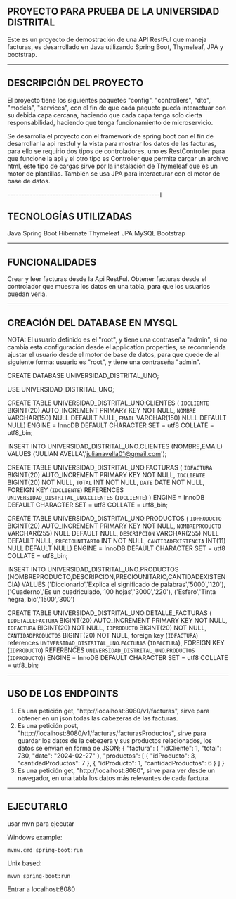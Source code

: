 ## PROYECTO PARA PRUEBA DE LA UNIVERSIDAD DISTRITAL ##

Este es un proyecto de demostración de una API RestFul que maneja facturas, es desarrollado en Java utilizando Spring Boot, Thymeleaf, JPA y bootstrap.

------------------------------------------------------
## DESCRIPCIÓN DEL PROYECTO ##


El proyecto tiene los siguientes paquetes "config", "controllers", "dto", "models", "services", con el fin de que cada paquete pueda interactuar con su debida capa cercana, haciendo que cada capa tenga solo cierta responsabilidad, haciendo que tenga funcionamiento de microservicio.

Se desarrolla el proyecto con el framework de spring boot con el fin de desarrollar la api restful y la vista para mostrar los datos de las facturas,
para ello se requirio dos tipos de controladores, uno es RestController para que funcione la api y el otro tipo es Controller que permite cargar un archivo html, este tipo de cargas sirve por la instalación de Thymeleaf que es un motor de plantillas. También se usa JPA para interacturar con el motor de base de datos. 

------------------------------------------------------l
## TECNOLOGÍAS UTILIZADAS ##

Java
Spring Boot
Hibernate
Thymeleaf 
JPA
MySQL 
Bootstrap

------------------------------------------------------
## FUNCIONALIDADES ##

Crear y leer facturas desde la Api RestFul.
Obtener facturas desde el controlador que muestra los datos en una tabla, para que los usuarios puedan verla.

------------------------------------------------------
## CREACIÓN DEL DATABASE EN MYSQL ##

NOTA: El usuario definido es el "root", y tiene una contraseña "admin", si no cambia esta configuración desde el application.properties, se reconmienda ajustar el usuario desde el motor de base de datos, para que quede de al siguiente forma: usuario es "root", y tiene una contraseña "admin".

CREATE DATABASE UNIVERSIDAD_DISTRITAL_UNO;

USE UNIVERSIDAD_DISTRITAL_UNO;

CREATE TABLE UNIVERSIDAD_DISTRITAL_UNO.CLIENTES (
  `IDCLIENTE` BIGINT(20) AUTO_INCREMENT PRIMARY KEY NOT NULL,
  `NOMBRE` VARCHAR(150) NULL DEFAULT NULL,
  `EMAIL` VARCHAR(150) NULL DEFAULT NULL)
ENGINE = InnoDB
DEFAULT CHARACTER SET = utf8
COLLATE = utf8_bin;

INSERT INTO UNIVERSIDAD_DISTRITAL_UNO.CLIENTES (NOMBRE,EMAIL) VALUES ('JULIAN AVELLA','julianavella01@gmail.com');

CREATE TABLE UNIVERSIDAD_DISTRITAL_UNO.FACTURAS (
  `IDFACTURA` BIGINT(20) AUTO_INCREMENT PRIMARY KEY NOT NULL,
  `IDCLIENTE` BIGINT(20) NOT NULL,
  `TOTAL` INT NOT NULL,
  `DATE` DATE NOT NULL,
  FOREIGN KEY (`IDCLIENTE`) REFERENCES `UNIVERSIDAD_DISTRITAL_UNO`.`CLIENTES` (`IDCLIENTE`)
)
ENGINE = InnoDB
DEFAULT CHARACTER SET = utf8
COLLATE = utf8_bin;

CREATE TABLE UNIVERSIDAD_DISTRITAL_UNO.PRODUCTOS (
  `IDPRODUCTO` BIGINT(20) AUTO_INCREMENT PRIMARY KEY NOT NULL,
  `NOMBREPRODUCTO` VARCHAR(255) NULL DEFAULT NULL,
  `DESCRIPCION` VARCHAR(255) NULL DEFAULT NULL,
  `PRECIOUNITARIO` INT NOT NULL,
  `CANTIDADEXISTENCIA` INT(11) NULL DEFAULT NULL)
ENGINE = InnoDB
DEFAULT CHARACTER SET = utf8
COLLATE = utf8_bin;

INSERT INTO UNIVERSIDAD_DISTRITAL_UNO.PRODUCTOS (NOMBREPRODUCTO,DESCRIPCION,PRECIOUNITARIO,CANTIDADEXISTENCIA) VALUES
('Diccionario','Explica el significado de palabras','5000','120'),
('Cuaderno','Es un cuadriculado, 100 hojas','3000','220'),
('Esfero','Tinta negra, bic','1500','300')

CREATE TABLE UNIVERSIDAD_DISTRITAL_UNO.DETALLE_FACTURAS (
  `IDDETALLEFACTURA` BIGINT(20) AUTO_INCREMENT PRIMARY KEY NOT NULL,
  `IDFACTURA` BIGINT(20) NOT NULL,
  `IDPRODUCTO` BIGINT(20) NOT NULL,
  `CANTIDADPRODUCTOS` BIGINT(20) NOT NULL,
  foreign key (`IDFACTURA`) references `UNIVERSIDAD_DISTRITAL_UNO`.`FACTURAS`  (`IDFACTURA`),
  FOREIGN KEY (`IDPRODUCTO`) REFERENCES `UNIVERSIDAD_DISTRITAL_UNO`.`PRODUCTOS` (`IDPRODUCTO`))
ENGINE = InnoDB
DEFAULT CHARACTER SET = utf8
COLLATE = utf8_bin;

------------------------------------------------------
## USO DE LOS ENDPOINTS ##

1. Es una petición get, "http://localhost:8080/v1/facturas", sirve para obtener en un json todas las cabezeras de las facturas.
2. Es una petición post, "http://localhost:8080/v1/facturas/facturasProductos", sirve para guardar los datos de la cebezera y sus productos relacionados, los datos se envian en forma de JSON;
{
  "factura": {
    "idCliente": 1,
    "total": 730,
    "date": "2024-02-27"
  },
  "productos": [
    {
      "idProducto": 3,
      "cantidadProductos": 7
    },
    {
      "idProducto": 1,
      "cantidadProductos": 6
    }
  ]
}
3. Es una petición get, "http://localhost:8080", sirve para ver desde un navegador, en una tabla los datos más relevantes de cada factura.
------------------------------------------------------
## EJECUTARLO ##

usar mvn para ejecutar

Windows example:

    mvnw.cmd spring-boot:run

Unix based:

    mvwn spring-boot:run 

Entrar a localhost:8080






